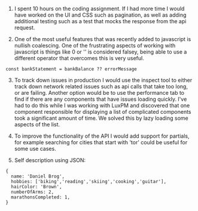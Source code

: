 1. I spent 10 hours on the coding assignment.  If I had more time I would have worked on the UI and CSS such as pagination, as well as adding additional testing such as a test that mocks the response from the api request.

2. One of the most useful features that was recently added to javascript is nullish coalescing.  One of the frustrating aspects of working with javascript is things like 0 or '' is considered falsey, being able to use a different operator that overcomes this is very useful.
```
const bankStatement = bankBalance ?? errorMessage
```
3. To track down issues in production I would use the inspect tool to either track down network related issues such as api calls that take too long, or are failing.  Another option would be to use the performance tab to find if there are any components that have issues loading quickly. I've had to do this while I was working with LuxPM and discovered that one component responsible for displaying a list of complicated components took a significant amount of time.  We solved this by lazy loading some aspects of the list.

4. To improve the functionality of the API I would add support for partials, for example searching for cities that start with 'tor' could be useful for some use cases.

5. Self description using JSON:
```
{
  name: 'Daniel Brog',
  hobbies: ['biking','reading','skiing','cooking','guitar'],
  hairColor: 'Brown',
  numberOfArms: 2,
  marathonsCompleted: 1,
}
```
